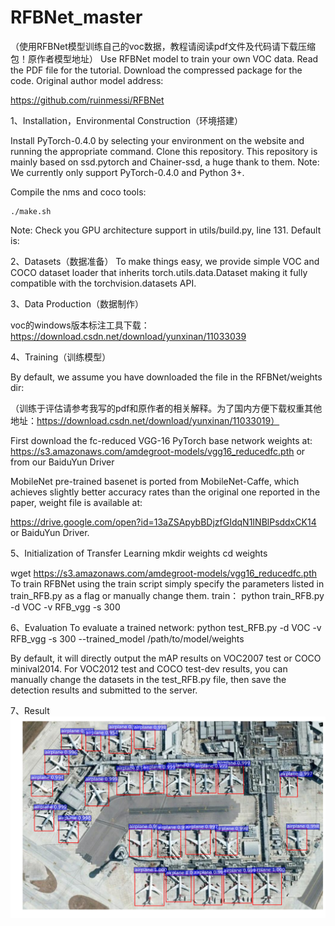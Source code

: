 # RFBNet_master
（使用RFBNet模型训练自己的voc数据，教程请阅读pdf文件及代码请下载压缩包！原作者模型地址）
Use RFBNet model to train your own VOC data. Read the PDF file for the tutorial. Download the compressed package for the code. Original author model address: 

https://github.com/ruinmessi/RFBNet


1、Installation，Environmental Construction（环境搭建）

Install PyTorch-0.4.0 by selecting your environment on the website and running the appropriate command.
Clone this repository. This repository is mainly based on ssd.pytorch and Chainer-ssd, a huge thank to them.
Note: We currently only support PyTorch-0.4.0 and Python 3+.

Compile the nms and coco tools:

    ./make.sh
Note: Check you GPU architecture support in utils/build.py, line 131. Default is:


2、Datasets（数据准备）
To make things easy, we provide simple VOC and COCO dataset loader that inherits torch.utils.data.Dataset making it fully compatible with the torchvision.datasets API.


3、Data Production（数据制作）

voc的windows版本标注工具下载：https://download.csdn.net/download/yunxinan/11033039


4、Training（训练模型）

By default, we assume you have downloaded the file in the RFBNet/weights dir:

（训练于评估请参考我写的pdf和原作者的相关解释。为了国内方便下载权重其他地址：https://download.csdn.net/download/yunxinan/11033019）

First download the fc-reduced VGG-16 PyTorch base network weights at: https://s3.amazonaws.com/amdegroot-models/vgg16_reducedfc.pth or from our BaiduYun Driver

MobileNet pre-trained basenet is ported from MobileNet-Caffe, which achieves slightly better accuracy rates than the original one reported in the paper, weight file is available at:

https://drive.google.com/open?id=13aZSApybBDjzfGIdqN1INBlPsddxCK14 or BaiduYun Driver.


5、Initialization of Transfer Learning
    mkdir weights
    cd weights
    
wget https://s3.amazonaws.com/amdegroot-models/vgg16_reducedfc.pth
To train RFBNet using the train script simply specify the parameters listed in train_RFB.py as a flag or manually change them.
train：
    python train_RFB.py -d VOC -v RFB_vgg -s 300 


6、Evaluation
To evaluate a trained network:
    python test_RFB.py -d VOC -v RFB_vgg -s 300 --trained_model /path/to/model/weights

By default, it will directly output the mAP results on VOC2007 test or COCO minival2014. For VOC2012 test and COCO test-dev results, you can manually change the datasets in the test_RFB.py file, then save the detection results and submitted to the server.

7、Result
![检测结果](https://github.com/Eric3911/RFBNet_master/blob/master/000044test.jpg)
